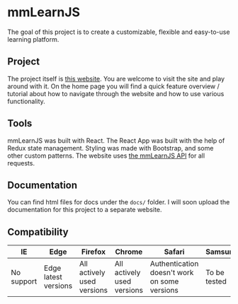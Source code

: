 # **mmLearnJS**

The goal of this project is to create a customizable, flexible and 
easy-to-use learning platform.

## Project

The project itself is 
[this website](https://mmlearnjs-frontend.herokuapp.com). You are
welcome to visit the site and play around with it.
On the home page you will find a quick feature overview / tutorial 
about how to navigate through the website and how to use various
functionality. 

## Tools
mmLearnJS was built with React. The React App was built with the 
help of Redux state management.
Styling was made with Bootstrap, and some other custom patterns.
The website uses [the mmLearnJS API](https://github.com/Maks0bs/mmLearnJS_frontend)
for all requests.

## Documentation
You can find html files for docs under the `docs/` folder. I will
soon upload the documentation for this project to a separate website.

## Compatibility
| IE | Edge | Firefox | Chrome | Safari | Samsung | Opera
| --------- | --------- | --------- | --------- | --------- | --------- | --------- |
| No support | Edge latest versions | All actively used versions | All actively used versions| Authentication doesn't work on some versions| To be tested| Latest versions|
